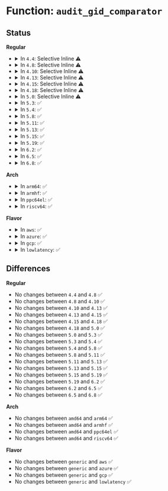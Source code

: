 # Function: <code>audit_gid_comparator</code>

## Status
<b>Regular</b>
<ul>
<li>
<details>
<summary>In <code>4.4</code>: Selective Inline ⚠️</summary>

```c
int audit_gid_comparator(kgid_t left, u32 op, kgid_t right);
```

**Collision:** Unique Global

**Inline:** Selective

**Transformation:** False

**Instances:**

```
In kernel/auditfilter.c (ffffffff811255c0)
Location: kernel/auditfilter.c:1213
Inline: True
Direct callers:
  - kernel/auditfilter.c:audit_filter_user
  - kernel/auditsc.c:audit_filter_rules
  - kernel/auditsc.c:audit_filter_rules
  - kernel/auditsc.c:audit_filter_rules
  - kernel/auditsc.c:audit_filter_rules
  - kernel/auditsc.c:audit_filter_rules
  - kernel/auditsc.c:audit_filter_rules
  - kernel/auditsc.c:audit_filter_rules
  - kernel/auditsc.c:audit_filter_rules
  - kernel/auditsc.c:audit_filter_rules
  - kernel/auditsc.c:audit_filter_rules
  - kernel/auditsc.c:audit_filter_rules
  - kernel/auditsc.c:audit_filter_rules
```
**Symbols:**

```
ffffffff811255c0-ffffffff8112560f: audit_gid_comparator (STB_GLOBAL)
```
</details>
</li>
<li>
<details>
<summary>In <code>4.8</code>: Selective Inline ⚠️</summary>

```c
int audit_gid_comparator(kgid_t left, u32 op, kgid_t right);
```

**Collision:** Unique Global

**Inline:** Selective

**Transformation:** False

**Instances:**

```
In kernel/auditfilter.c (ffffffff8112d580)
Location: kernel/auditfilter.c:1213
Inline: True
Direct callers:
  - kernel/auditfilter.c:audit_filter
```
**Symbols:**

```
ffffffff8112d580-ffffffff8112d5cf: audit_gid_comparator (STB_GLOBAL)
```
</details>
</li>
<li>
<details>
<summary>In <code>4.10</code>: Selective Inline ⚠️</summary>

```c
int audit_gid_comparator(kgid_t left, u32 op, kgid_t right);
```

**Collision:** Unique Global

**Inline:** Selective

**Transformation:** False

**Instances:**

```
In kernel/auditfilter.c (ffffffff811372b0)
Location: kernel/auditfilter.c:1214
Inline: True
Direct callers:
  - kernel/auditfilter.c:audit_filter
```
**Symbols:**

```
ffffffff811372b0-ffffffff811372ff: audit_gid_comparator (STB_GLOBAL)
```
</details>
</li>
<li>
<details>
<summary>In <code>4.13</code>: Selective Inline ⚠️</summary>

```c
int audit_gid_comparator(kgid_t left, u32 op, kgid_t right);
```

**Collision:** Unique Global

**Inline:** Selective

**Transformation:** False

**Instances:**

```
In kernel/auditfilter.c (ffffffff81138810)
Location: kernel/auditfilter.c:1212
Inline: True
Direct callers:
  - kernel/auditfilter.c:audit_filter
```
**Symbols:**

```
ffffffff81138810-ffffffff8113885f: audit_gid_comparator (STB_GLOBAL)
```
</details>
</li>
<li>
<details>
<summary>In <code>4.15</code>: Selective Inline ⚠️</summary>

```c
int audit_gid_comparator(kgid_t left, u32 op, kgid_t right);
```

**Collision:** Unique Global

**Inline:** Selective

**Transformation:** False

**Instances:**

```
In kernel/auditfilter.c (ffffffff81145510)
Location: kernel/auditfilter.c:1237
Inline: True
Direct callers:
  - kernel/auditfilter.c:audit_filter
```
**Symbols:**

```
ffffffff81145510-ffffffff8114555f: audit_gid_comparator (STB_GLOBAL)
```
</details>
</li>
<li>
<details>
<summary>In <code>4.18</code>: Selective Inline ⚠️</summary>

```c
int audit_gid_comparator(kgid_t left, u32 op, kgid_t right);
```

**Collision:** Unique Global

**Inline:** Selective

**Transformation:** False

**Instances:**

```
In kernel/auditfilter.c (ffffffff81153eb0)
Location: kernel/auditfilter.c:1234
Inline: True
Direct callers:
  - kernel/auditfilter.c:audit_filter
```
**Symbols:**

```
ffffffff81153eb0-ffffffff81153eff: audit_gid_comparator (STB_GLOBAL)
```
</details>
</li>
<li>
<details>
<summary>In <code>5.0</code>: Selective Inline ⚠️</summary>

```c
int audit_gid_comparator(kgid_t left, u32 op, kgid_t right);
```

**Collision:** Unique Global

**Inline:** Selective

**Transformation:** False

**Instances:**

```
In kernel/auditfilter.c (ffffffff81160c60)
Location: kernel/auditfilter.c:1232
Inline: True
Direct callers:
  - kernel/auditfilter.c:audit_filter
```
**Symbols:**

```
ffffffff81160c60-ffffffff81160cb7: audit_gid_comparator (STB_GLOBAL)
```
</details>
</li>
<li>
<details>
<summary>In <code>5.3</code>: ✅</summary>

```c
int audit_gid_comparator(kgid_t left, u32 op, kgid_t right);
```

**Collision:** Unique Global

**Inline:** No

**Transformation:** False

**Instances:**

```
In kernel/auditfilter.c (ffffffff8116d2f0)
Location: kernel/auditfilter.c:1236
Inline: False
Direct callers:
  - kernel/auditfilter.c:audit_filter
  - kernel/auditsc.c:audit_field_compare
  - kernel/auditsc.c:audit_field_compare
  - kernel/auditsc.c:audit_field_compare
```
**Symbols:**

```
ffffffff8116d2f0-ffffffff8116d358: audit_gid_comparator (STB_GLOBAL)
```
</details>
</li>
<li>
<details>
<summary>In <code>5.4</code>: ✅</summary>

```c
int audit_gid_comparator(kgid_t left, u32 op, kgid_t right);
```

**Collision:** Unique Global

**Inline:** No

**Transformation:** False

**Instances:**

```
In kernel/auditfilter.c (ffffffff81179190)
Location: kernel/auditfilter.c:1243
Inline: False
Direct callers:
  - kernel/auditfilter.c:audit_filter
  - kernel/auditsc.c:audit_field_compare
  - kernel/auditsc.c:audit_field_compare
  - kernel/auditsc.c:audit_field_compare
```
**Symbols:**

```
ffffffff81179190-ffffffff811791f8: audit_gid_comparator (STB_GLOBAL)
```
</details>
</li>
<li>
<details>
<summary>In <code>5.8</code>: ✅</summary>

```c
int audit_gid_comparator(kgid_t left, u32 op, kgid_t right);
```

**Collision:** Unique Global

**Inline:** No

**Transformation:** False

**Instances:**

```
In kernel/auditfilter.c (ffffffff8118c1d0)
Location: kernel/auditfilter.c:1242
Inline: False
Direct callers:
  - kernel/auditfilter.c:audit_filter
  - kernel/auditsc.c:audit_field_compare
  - kernel/auditsc.c:audit_field_compare
  - kernel/auditsc.c:audit_field_compare
  - kernel/auditsc.c:audit_compare_gid
  - kernel/auditsc.c:audit_compare_gid
```
**Symbols:**

```
ffffffff8118c1d0-ffffffff8118c238: audit_gid_comparator (STB_GLOBAL)
```
</details>
</li>
<li>
<details>
<summary>In <code>5.11</code>: ✅</summary>

```c
int audit_gid_comparator(kgid_t left, u32 op, kgid_t right);
```

**Collision:** Unique Global

**Inline:** No

**Transformation:** False

**Instances:**

```
In kernel/auditfilter.c (ffffffff811893f0)
Location: kernel/auditfilter.c:1242
Inline: False
Direct callers:
  - kernel/auditfilter.c:audit_filter
  - kernel/auditsc.c:audit_field_compare
  - kernel/auditsc.c:audit_field_compare
  - kernel/auditsc.c:audit_field_compare
  - kernel/auditsc.c:audit_compare_gid
  - kernel/auditsc.c:audit_compare_gid
```
**Symbols:**

```
ffffffff811893f0-ffffffff81189458: audit_gid_comparator (STB_GLOBAL)
```
</details>
</li>
<li>
<details>
<summary>In <code>5.13</code>: ✅</summary>

```c
int audit_gid_comparator(kgid_t left, u32 op, kgid_t right);
```

**Collision:** Unique Global

**Inline:** No

**Transformation:** False

**Instances:**

```
In kernel/auditfilter.c (ffffffff8118a260)
Location: kernel/auditfilter.c:1242
Inline: False
Direct callers:
  - kernel/auditfilter.c:audit_filter
  - kernel/auditsc.c:audit_field_compare
  - kernel/auditsc.c:audit_field_compare
  - kernel/auditsc.c:audit_field_compare
  - kernel/auditsc.c:audit_compare_gid
  - kernel/auditsc.c:audit_compare_gid
```
**Symbols:**

```
ffffffff8118a260-ffffffff8118a2c5: audit_gid_comparator (STB_GLOBAL)
```
</details>
</li>
<li>
<details>
<summary>In <code>5.15</code>: ✅</summary>

```c
int audit_gid_comparator(kgid_t left, u32 op, kgid_t right);
```

**Collision:** Unique Global

**Inline:** No

**Transformation:** False

**Instances:**

```
In kernel/auditfilter.c (ffffffff811b2d20)
Location: kernel/auditfilter.c:1242
Inline: False
Direct callers:
  - kernel/auditfilter.c:audit_filter
  - kernel/auditsc.c:audit_field_compare
  - kernel/auditsc.c:audit_field_compare
  - kernel/auditsc.c:audit_field_compare
  - kernel/auditsc.c:audit_compare_gid
  - kernel/auditsc.c:audit_compare_gid
```
**Symbols:**

```
ffffffff811b2d20-ffffffff811b2d85: audit_gid_comparator (STB_GLOBAL)
```
</details>
</li>
<li>
<details>
<summary>In <code>5.19</code>: ✅</summary>

```c
int audit_gid_comparator(kgid_t left, u32 op, kgid_t right);
```

**Collision:** Unique Global

**Inline:** No

**Transformation:** False

**Instances:**

```
In kernel/auditfilter.c (ffffffff811e5120)
Location: kernel/auditfilter.c:1250
Inline: False
Direct callers:
  - kernel/auditfilter.c:audit_filter
  - kernel/auditsc.c:audit_field_compare
  - kernel/auditsc.c:audit_field_compare
  - kernel/auditsc.c:audit_field_compare
  - kernel/auditsc.c:audit_compare_gid
  - kernel/auditsc.c:audit_compare_gid
```
**Symbols:**

```
ffffffff811e5120-ffffffff811e51cb: audit_gid_comparator (STB_GLOBAL)
```
</details>
</li>
<li>
<details>
<summary>In <code>6.2</code>: ✅</summary>

```c
int audit_gid_comparator(kgid_t left, u32 op, kgid_t right);
```

**Collision:** Unique Global

**Inline:** No

**Transformation:** False

**Instances:**

```
In kernel/auditfilter.c (ffffffff8122b170)
Location: kernel/auditfilter.c:1250
Inline: False
Direct callers:
  - kernel/auditfilter.c:audit_filter
  - kernel/auditsc.c:audit_field_compare
  - kernel/auditsc.c:audit_field_compare
  - kernel/auditsc.c:audit_field_compare
  - kernel/auditsc.c:audit_compare_gid
  - kernel/auditsc.c:audit_compare_gid
```
**Symbols:**

```
ffffffff8122b170-ffffffff8122b21b: audit_gid_comparator (STB_GLOBAL)
```
</details>
</li>
<li>
<details>
<summary>In <code>6.5</code>: ✅</summary>

```c
int audit_gid_comparator(kgid_t left, u32 op, kgid_t right);
```

**Collision:** Unique Global

**Inline:** No

**Transformation:** False

**Instances:**

```
In kernel/auditfilter.c (ffffffff81241750)
Location: kernel/auditfilter.c:1250
Inline: False
Direct callers:
  - kernel/auditfilter.c:audit_filter
  - kernel/auditsc.c:audit_field_compare
  - kernel/auditsc.c:audit_field_compare
  - kernel/auditsc.c:audit_field_compare
  - kernel/auditsc.c:audit_compare_gid
  - kernel/auditsc.c:audit_compare_gid
```
**Symbols:**

```
ffffffff81241750-ffffffff812417f0: audit_gid_comparator (STB_GLOBAL)
```
</details>
</li>
<li>
<details>
<summary>In <code>6.8</code>: ✅</summary>

```c
int audit_gid_comparator(kgid_t left, u32 op, kgid_t right);
```

**Collision:** Unique Global

**Inline:** No

**Transformation:** False

**Instances:**

```
In kernel/auditfilter.c (ffffffff8125b580)
Location: kernel/auditfilter.c:1251
Inline: False
Direct callers:
  - kernel/auditfilter.c:audit_filter
  - kernel/auditsc.c:audit_field_compare
  - kernel/auditsc.c:audit_field_compare
  - kernel/auditsc.c:audit_field_compare
  - kernel/auditsc.c:audit_compare_gid
  - kernel/auditsc.c:audit_compare_gid
```
**Symbols:**

```
ffffffff8125b580-ffffffff8125b620: audit_gid_comparator (STB_GLOBAL)
```
</details>
</li>
</ul>
<b>Arch</b>
<ul>
<li>
<details>
<summary>In <code>arm64</code>: ✅</summary>

```c
int audit_gid_comparator(kgid_t left, u32 op, kgid_t right);
```

**Collision:** Unique Global

**Inline:** No

**Transformation:** False

**Instances:**

```
In kernel/auditfilter.c (ffff8000101ee3e0)
Location: kernel/auditfilter.c:1243
Inline: False
Direct callers:
  - kernel/auditfilter.c:audit_filter
  - kernel/auditsc.c:audit_field_compare
  - kernel/auditsc.c:audit_field_compare
  - kernel/auditsc.c:audit_field_compare
  - kernel/auditsc.c:audit_field_compare
  - kernel/auditsc.c:audit_field_compare
  - kernel/auditsc.c:audit_field_compare
```
**Symbols:**

```
ffff8000101ee3e0-ffff8000101ee4bc: audit_gid_comparator (STB_GLOBAL)
```
</details>
</li>
<li>
<details>
<summary>In <code>armhf</code>: ✅</summary>

```c
int audit_gid_comparator(kgid_t left, u32 op, kgid_t right);
```

**Collision:** Unique Global

**Inline:** No

**Transformation:** False

**Instances:**

```
In kernel/auditfilter.c (c042e46c)
Location: kernel/auditfilter.c:1243
Inline: False
Direct callers:
  - kernel/auditfilter.c:audit_filter
  - kernel/auditsc.c:audit_field_compare
  - kernel/auditsc.c:audit_field_compare
  - kernel/auditsc.c:audit_field_compare
  - kernel/auditsc.c:audit_field_compare
  - kernel/auditsc.c:audit_field_compare
  - kernel/auditsc.c:audit_field_compare
  - kernel/auditsc.c:audit_compare_gid
  - kernel/auditsc.c:audit_compare_gid
```
**Symbols:**

```
c042e46c-c042e510: audit_gid_comparator (STB_GLOBAL)
```
</details>
</li>
<li>
<details>
<summary>In <code>ppc64el</code>: ✅</summary>

```c
int audit_gid_comparator(kgid_t left, u32 op, kgid_t right);
```

**Collision:** Unique Global

**Inline:** No

**Transformation:** False

**Instances:**

```
In kernel/auditfilter.c (c000000000260fc0)
Location: kernel/auditfilter.c:1243
Inline: False
Direct callers:
  - kernel/auditfilter.c:audit_filter
  - kernel/auditsc.c:audit_field_compare
  - kernel/auditsc.c:audit_field_compare
  - kernel/auditsc.c:audit_field_compare
  - kernel/auditsc.c:audit_field_compare
  - kernel/auditsc.c:audit_field_compare
  - kernel/auditsc.c:audit_field_compare
```
**Symbols:**

```
c000000000260fc0-c0000000002610d8: audit_gid_comparator (STB_GLOBAL)
```
</details>
</li>
<li>
<details>
<summary>In <code>riscv64</code>: ✅</summary>

```c
int audit_gid_comparator(kgid_t left, u32 op, kgid_t right);
```

**Collision:** Unique Global

**Inline:** No

**Transformation:** False

**Instances:**

```
In kernel/auditfilter.c (ffffffe00016257e)
Location: kernel/auditfilter.c:1243
Inline: False
Direct callers:
  - kernel/auditfilter.c:audit_filter
  - kernel/auditsc.c:audit_field_compare
  - kernel/auditsc.c:audit_field_compare
  - kernel/auditsc.c:audit_field_compare
  - kernel/auditsc.c:audit_field_compare
  - kernel/auditsc.c:audit_field_compare
  - kernel/auditsc.c:audit_field_compare
```
**Symbols:**

```
ffffffe00016257e-ffffffe00016264e: audit_gid_comparator (STB_GLOBAL)
```
</details>
</li>
</ul>
<b>Flavor</b>
<ul>
<li>
<details>
<summary>In <code>aws</code>: ✅</summary>

```c
int audit_gid_comparator(kgid_t left, u32 op, kgid_t right);
```

**Collision:** Unique Global

**Inline:** No

**Transformation:** False

**Instances:**

```
In kernel/auditfilter.c (ffffffff811717b0)
Location: kernel/auditfilter.c:1243
Inline: False
Direct callers:
  - kernel/auditfilter.c:audit_filter
  - kernel/auditsc.c:audit_field_compare
  - kernel/auditsc.c:audit_field_compare
  - kernel/auditsc.c:audit_field_compare
```
**Symbols:**

```
ffffffff811717b0-ffffffff81171818: audit_gid_comparator (STB_GLOBAL)
```
</details>
</li>
<li>
<details>
<summary>In <code>azure</code>: ✅</summary>

```c
int audit_gid_comparator(kgid_t left, u32 op, kgid_t right);
```

**Collision:** Unique Global

**Inline:** No

**Transformation:** False

**Instances:**

```
In kernel/auditfilter.c (ffffffff81164950)
Location: kernel/auditfilter.c:1243
Inline: False
Direct callers:
  - kernel/auditfilter.c:audit_filter
  - kernel/auditsc.c:audit_field_compare
  - kernel/auditsc.c:audit_field_compare
  - kernel/auditsc.c:audit_field_compare
```
**Symbols:**

```
ffffffff81164950-ffffffff811649b8: audit_gid_comparator (STB_GLOBAL)
```
</details>
</li>
<li>
<details>
<summary>In <code>gcp</code>: ✅</summary>

```c
int audit_gid_comparator(kgid_t left, u32 op, kgid_t right);
```

**Collision:** Unique Global

**Inline:** No

**Transformation:** False

**Instances:**

```
In kernel/auditfilter.c (ffffffff8116f580)
Location: kernel/auditfilter.c:1243
Inline: False
Direct callers:
  - kernel/auditfilter.c:audit_filter
  - kernel/auditsc.c:audit_field_compare
  - kernel/auditsc.c:audit_field_compare
  - kernel/auditsc.c:audit_field_compare
```
**Symbols:**

```
ffffffff8116f580-ffffffff8116f5e8: audit_gid_comparator (STB_GLOBAL)
```
</details>
</li>
<li>
<details>
<summary>In <code>lowlatency</code>: ✅</summary>

```c
int audit_gid_comparator(kgid_t left, u32 op, kgid_t right);
```

**Collision:** Unique Global

**Inline:** No

**Transformation:** False

**Instances:**

```
In kernel/auditfilter.c (ffffffff8117cd70)
Location: kernel/auditfilter.c:1243
Inline: False
Direct callers:
  - kernel/auditfilter.c:audit_filter
  - kernel/auditsc.c:audit_field_compare
  - kernel/auditsc.c:audit_field_compare
  - kernel/auditsc.c:audit_field_compare
```
**Symbols:**

```
ffffffff8117cd70-ffffffff8117cdd8: audit_gid_comparator (STB_GLOBAL)
```
</details>
</li>
</ul>

## Differences
<b>Regular</b>
<ul>
<li>
No changes between <code>4.4</code> and <code>4.8</code> ✅
</li>
<li>
No changes between <code>4.8</code> and <code>4.10</code> ✅
</li>
<li>
No changes between <code>4.10</code> and <code>4.13</code> ✅
</li>
<li>
No changes between <code>4.13</code> and <code>4.15</code> ✅
</li>
<li>
No changes between <code>4.15</code> and <code>4.18</code> ✅
</li>
<li>
No changes between <code>4.18</code> and <code>5.0</code> ✅
</li>
<li>
No changes between <code>5.0</code> and <code>5.3</code> ✅
</li>
<li>
No changes between <code>5.3</code> and <code>5.4</code> ✅
</li>
<li>
No changes between <code>5.4</code> and <code>5.8</code> ✅
</li>
<li>
No changes between <code>5.8</code> and <code>5.11</code> ✅
</li>
<li>
No changes between <code>5.11</code> and <code>5.13</code> ✅
</li>
<li>
No changes between <code>5.13</code> and <code>5.15</code> ✅
</li>
<li>
No changes between <code>5.15</code> and <code>5.19</code> ✅
</li>
<li>
No changes between <code>5.19</code> and <code>6.2</code> ✅
</li>
<li>
No changes between <code>6.2</code> and <code>6.5</code> ✅
</li>
<li>
No changes between <code>6.5</code> and <code>6.8</code> ✅
</li>
</ul>
<b>Arch</b>
<ul>
<li>
No changes between <code>amd64</code> and <code>arm64</code> ✅
</li>
<li>
No changes between <code>amd64</code> and <code>armhf</code> ✅
</li>
<li>
No changes between <code>amd64</code> and <code>ppc64el</code> ✅
</li>
<li>
No changes between <code>amd64</code> and <code>riscv64</code> ✅
</li>
</ul>
<b>Flavor</b>
<ul>
<li>
No changes between <code>generic</code> and <code>aws</code> ✅
</li>
<li>
No changes between <code>generic</code> and <code>azure</code> ✅
</li>
<li>
No changes between <code>generic</code> and <code>gcp</code> ✅
</li>
<li>
No changes between <code>generic</code> and <code>lowlatency</code> ✅
</li>
</ul>
